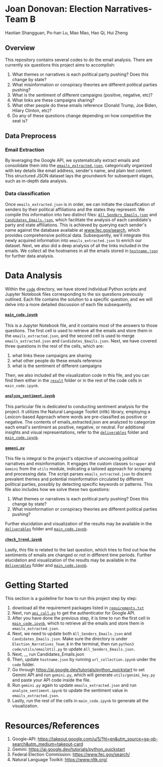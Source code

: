 # Joan Donovan: Election Narratives-Team B
Haotian Shangguan, Po-han Lu, Mao Mao, Hao Qi, Hui Zheng

## Overview
This repository contains several codes to do the email analysis. There are currently six questions this project aims to accomplish:

1. What themes or narratives is each political party pushing? Does this change by state? 
2. What misinformation or conspiracy theories are different political parties pushing? 
3. What is the sentiment of different campaigns (positive, negative, etc)? 
4. What links are these campaigns sharing?
5. What other people do these emails reference (Donald Trump, Joe Biden, Hilary Clinton, etc)?
6. Do any of these questions change depending on how competitive the seat is?

## Data Preprocess

### Email Extraction
By leveraging the Google API, we systematically extract emails and consolidate them into the [`emails_extracted.json`](./data/emails_extracted.json), categorically organized with key details like email address, sender's name, and plain text content. This structured JSON dataset lays the groundwork for subsequent stages, such as in-depth data analysis.

### Data classification
Once `emails_extracted.json` is in order, we can initiate the classification of senders by their political affiliations and the states they represent. We compile this information into two distinct files: [`All_Senders_Emails.json`](./data/All_senders_Emails.json) and [`Candidates_Emails.json`](./data/Candidate_Emails.json), which facilitate the analysis of each candidate's party and state affiliations. This is achieved by querying each sender's name against the database available at www.fec.gov/search, which provides comprehensive political data. Subsequently, we'll integrate this newly acquired information into `emails_extracted.json` to enrich our dataset. Next, we also did a deep analysis of all the links included in the emails. We collect all the hostnames in all the emails stored in [`hostname.json`](./data/hostname.json) for further data analysis. 

# Data Analysis
Within the [`code`](./code) directory, we have stored individual Python scripts and Jupyter Notebook files corresponding to the six questions previously outlined. Each file contains the solution to a specific question, and we will delve into a more detailed discussion of each file subsequently.

#### [`main_code.ipynb`](./code/main_code.ipynb)
This is a Jupyter Notebook file, and it contains most of the answers to those questions. The first cell is used to retrieve all the emails and store them in the `emails_extracted.json`, and the second cell is used to merge `emails_extracted.json` and `Candidates_Emails.json`. Next, we have covered three questions in the rest of the cells, which are: 

1. what links these campaigns are sharing
2. what other people do these emails reference
3. what is the sentiment of different campaigns

Then, we also included all the visualization code in this file, and you can find them either in the [`result`](./result/) folder or in the rest of the code cells in `main_code.ipynb`. 

#### [`analyze_sentiment.ipynb`](./code/analyze_sentiment.ipynb)
This particular file is dedicated to conducting sentiment analysis for the project. It utilizes the Natural Language Toolkit (nltk) library, employing a Lexicon-based Approach where words are pre-classified as positive or negative. The contents of emails_extracted.json are analyzed to categorize each email's sentiment as positive, negative, or neutral. For additional insights and visual representations, refer to the [`deliverables`](./deliverables/) folder and [`main_code.ipynb`](./code/main_code.ipynb). 

#### [`gemeni.py`](./code/gemini.py)
This file is integral to the project's objective of uncovering political narratives and misinformation. It engages the custom classes `Scrapper` and `Gemini` from the `utils` module, indicating a tailored approach for scraping and processing data. The script parses `emails_extracted.json` to discern prevalent themes and potential misinformation circulated by different political parties, possibly by detecting specific keywords or patterns. This file also includes how we solve these two questions: 

1. What themes or narratives is each political party pushing? Does this change by state?
2. What misinformation or conspiracy theories are different political parties pushing? 

Further elucidation and visualization of the results may be available in the [`deliverables`](./deliverables/) folder and [`main_code.ipynb`](./code/main_code.ipynb). 

#### [`check_trend.ipynb`](./code/check_trend.ipynb)
Lastly, this file is related to the last question, which tries to find out how the sentiments of emails are changed or not in different time periods. Further elucidation and visualization of the results may be available in the [`deliverables`](./deliverables/) folder and [`main_code.ipynb`](./code/main_code.ipynb). 

# Getting Started
This section is a guideline for how to run this project step by step: 
1. download all the requirement packages listed in [`requirements.txt`](./code/requirements.txt)
2. Next, run [`api_call.py`](./code/api_call.py) to get the authenticator for Google API.
3. After you have done the previous step, it is time to run the first cell in [`main_code.ipynb`](./code/main_code.ipynb), which to retrieve all the emails and store them in `emails_extracted.json`.
4. Next, we need to update both `All_Senders_Emails.json` and `Candidates_Emails.json`. Make sure the directory is under `Election_Narratives_Team_B` in the terminal, then run `python3 code/utils/emailUtil.py` to update `All_Senders_Emails.json.`
5. Next, __ run Candidates_Emails.json
6. Then, update `hostname.json` by running `url_collection.ipynb` under the `code` folder.
7. Go through https://ai.google.dev/tutorials/python_quickstart to set Gemini API and run `gemini.py`, which will generate `utils/genimi_key.py` and paste your API code inside the file. 
8. Run `gemini.py` again to update `emails_extracted.json` and run `analyze_sentiment.ipynb` to update the sentiment value in `emails_extracted.json`.
9. Lastly, run the rest of the cells in `main_code.ipynb` to generate all the visualization. 

# Resources/References
1. Google-API: https://takeout.google.com/u/5/?hl=en&utm_source=ga-ob-search&utm_medium=takeout-card
2. Gemini: https://ai.google.dev/tutorials/python_quickstart
3. Federal Election Commission: https://www.fec.gov/search/
4. Natural Language Toolkit: https://www.nltk.org/
